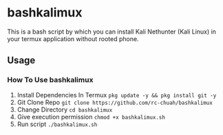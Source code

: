 # bashkalimux
This is a bash script by which you can install Kali Nethunter (Kali Linux) in your termux application without rooted phone.

## Usage
### How To Use bashkalimux
1. Install Dependencies In Termux `pkg update -y && pkg install git -y`
2. Git Clone Repo `git clone https://github.com/rc-chuah/bashkalimux`
3. Change Directory `cd bashkalimux`
4. Give execution permission `chmod +x bashkalimux.sh`
5. Run script `./bashkalimux.sh`

